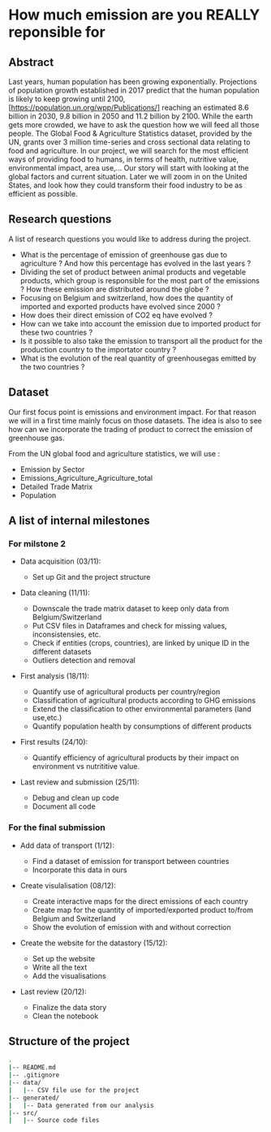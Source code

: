 # How much emission are you REALLY reponsible for

## Abstract

Last years, human population has been growing exponentially. Projections of population growth established in 2017 predict that the human population is likely to keep growing until 2100, [https://population.un.org/wpp/Publications/] reaching an estimated 8.6 billion in 2030, 9.8 billion in 2050 and 11.2 billion by 2100. While the earth gets more crowded, we have to ask the question how we will feed all those people. The Global Food & Agriculture Statistics dataset, provided by the UN, grants over 3 million time-series and cross sectional data relating to food and agriculture. In our project, we will search for the most efficient ways of providing food to humans, in terms of health, nutritive value, environmental impact, area use,... Our story will start with looking at the global factors and current situation. Later we will zoom in on the United States, and look how they could transform their food industry to be as efficient as possible.

## Research questions
A list of research questions you would like to address during the project.

* What is the percentage of emission of greenhouse gas due to agriculture ? And how this percentage has evolved in the last years ?
* Dividing the set of product between animal products and vegetable products, which group is responsible for the most part of the emissions ? How these emission are distributed around the globe ?
* Focusing on Belgium and switzerland, how does the quantity of imported and exported products have evolved since 2000 ?
* How does their direct emission of CO2 eq have evolved ?
* How can we take into account the emission due to imported product for these two countries ?
* Is it possible to also take the emission to transport all the product for the production country to the importator country ?
* What is the evolution of the real quantity of greenhousegas emitted by the two countries ?

## Dataset
Our first focus point is emissions and environment impact. For that reason we will in a first time mainly focus on those datasets. The idea is also to see how can we incorporate the trading of product to correct the emission of greenhouse gas.

From the UN global food and agriculture statistics, we will use :
 * Emission by Sector
 * Emissions_Agriculture_Agriculture_total
 * Detailed Trade Matrix
 * Population
 

## A list of internal milestones
### For milstone 2

* Data acquisition (03/11):
  * Set up Git and the project structure
  
* Data cleaning (11/11):
  * Downscale the trade matrix dataset to keep only data from Belgium/Switzerland
  * Put CSV files in Dataframes and check for missing values, inconsistensies, etc.
  * Check if entities (crops, countries), are linked by unique ID in the different datasets
  * Outliers detection and removal
  
* First analysis (18/11):
  * Quantify use of agricultural products per country/region
  * Classification of agricultural products according to GHG emissions
  * Extend the classification to other environmental parameters (land use,etc.)
  * Quantify population health by consumptions of different products

* First results (24/10):
  * Quantify efficiency of agricultural products by their impact on environment vs nutrititive value.

* Last review and submission (25/11):
  * Debug and clean up code
  * Document all code
  
### For the final submission

* Add data of transport (1/12):
  * Find a dataset of emission for transport between countries
  * Incorporate this data in ours
  
* Create visulalisation (08/12):
  * Create interactive maps for the direct emissions of each country
  * Create map for the quantity of imported/exported product to/from Belgium and Switzerland
  * Show the evolution of emission with and without correction
  
* Create the website for the datastory (15/12):
  * Set up the website
  * Write all the text
  * Add the visualisations
  
* Last review (20/12):
  * Finalize the data story
  * Clean the notebook

## Structure of the project
```bash
.
|-- README.md
|-- .gitignore
|-- data/
|   |-- CSV file use for the project
|-- generated/
|   |-- Data generated from our analysis
|-- src/
|   |-- Source code files
```
